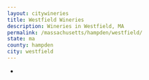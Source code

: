 ```yaml
---
layout: citywineries
title: Westfield Wineries
description: Wineries in Westfield, MA
permalink: /massachusetts/hampden/westfield/
state: ma
county: hampden
city: westfield
---
```

-
